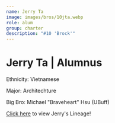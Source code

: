 ```yaml
---
name: Jerry Ta
image: images/bros/10jta.webp
role: alum
group: charter
description: "#10 'Brock'"
---
```


# Jerry Ta | Alumnus
Ethnicity: Vietnamese

Major: Architechture

Big Bro: Michael "Braveheart" Hsu (UBuff)

[Click here](/ujis/10jta/) to view Jerry's Lineage!
